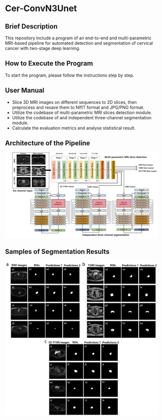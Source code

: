 # Cer-ConvN3Unet
## Brief Description
This repository include a program of an end-to-end and multi-parametric MRI-based pipeline for automated detection and segmentation of cervical cancer with two-stage deep learning.
## How to Execute the Program
To start the program, please follow the instructions step by step.
## User Manual
- Slice 3D MRI images on different sequences to 2D slices, then preprocess and resave them to NIfIT format and JPG/PNG format.
- Utilize the codebase of multi-parametric MRI slices detection module.
- Utilize the codebase of and independent three-channel segmentation module.
- Calculate the evaluation metrics and analyse statistical result.
## Architecture of the Pipeline
![Architecture](https://github.com/Post-nCRT/Cer-ConvN3Unet/blob/main/Figure%201.png)
## Samples of Segmentation Results
![Samples](https://github.com/Post-nCRT/Cer-ConvN3Unet/blob/main/Figure%202.png)

